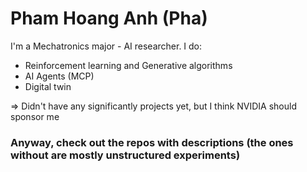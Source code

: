 # Pham Hoang Anh (Pha)
I'm a Mechatronics major - AI researcher. I do:
- Reinforcement learning and Generative algorithms
- AI Agents (MCP)
- Digital twin

=> Didn't have any significantly projects yet, but I think NVIDIA should sponsor me

### Anyway, check out the repos with descriptions (the ones without are mostly unstructured experiments)
